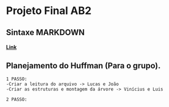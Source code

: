 # Projeto Final AB2 

## Sintaxe MARKDOWN

#### [Link](https://support.zendesk.com/hc/pt-br/articles/203691016-Formata%C3%A7%C3%A3o-de-texto-com-Markdown)

## Planejamento do Huffman (Para o grupo).

	1 PASSO:
	-Criar a leitura do arquivo -> Lucas e João 
	-Criar as estruturas e montagem da árvore -> Vinícius e Luis

	2 PASSO:
